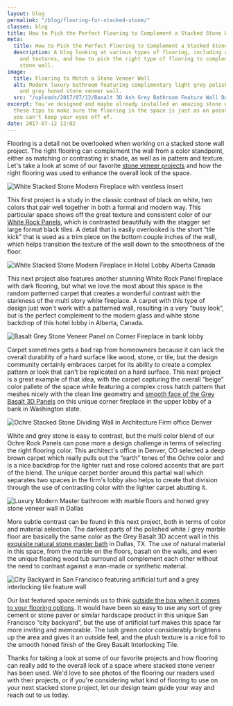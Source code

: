 ```yaml
---
layout: blog
permalink: "/blog/flooring-for-stacked-stone/"
classes: blog
title: How to Pick the Perfect Flooring to Complement a Stacked Stone Wall
meta:
  title: How to Pick the Perfect Flooring to Complement a Stacked Stone Wall
  description: A blog looking at various types of flooring, including colors, patterns,
    and textures, and how to pick the right type of flooring to complement a stacked
    stone wall.
image:
  title: Flooring to Match a Stone Veneer Wall
  alt: Modern luxury bathroom featuring complimentary light grey polished marble flooring
    and grey honed stone veneer wall.
  src: "/uploads/2017/07/12/Basalt 3D Ash Grey Bathroom Feature Wall Dallas.jpg"
excerpt: You've designed and maybe already installed an amazing stone wall, now use
  these tips to make sure the flooring in the space is just as on point as the wall
  you can't keep your eyes off of.
date: 2017-07-12 12:02
---
```



Flooring is a detail not be overlooked when working on a stacked stone wall project.  The right flooring  can complement the wall from a color standpoint, either as matching or contrasting in shade, as well as in pattern and texture.  Let's take a look at some of our favorite [stone veneer projects](https://www.norstoneusa.com/gallery/project/) and how the right flooring was used to enhance the overall look of the space.

![White Stacked Stone Modern Fireplace with ventless insert](/uploads/2017/07/12/White%20Stacked%20Stone%20Modern%20Fireplace.jpg)

This first project is a study in the classic contrast of black on white, two colors that pair well together in both a formal and modern way.  This particular space shows off the great texture and consistent color of our [White Rock Panels](https://www.norstoneusa.com/products/rock-panels/white/), which is contrasted beautifully with the stagger set large format black tiles.  A detail that is easily overlooked is the short “tile kick” that is used as a trim piece on the bottom couple inches of the wall, which helps transition the texture of the wall down to the smoothness of the floor.

![White Stacked Stone Modern Fireplace in Hotel Lobby Alberta Canada](/uploads/2017/07/12/White%20Stone%20Veneer%20Hotel%20Lobby%20Fireplace%20Alberta.jpg)

This next project also features another stunning White Rock Panel fireplace with dark flooring, but what we love the most about this space is the random patterned carpet that creates a wonderful contrast with the starkness of the multi story white fireplace.  A carpet with this type of design just won't work with a patterned wall, resulting in a very “busy look”, but is the perfect complement to the modern glass and white stone backdrop of this hotel lobby in Alberta, Canada.

![Basalt Grey Stone Veneer Panel on Corner Fireplace in bank lobby](/uploads/2017/07/12/Basalt%203D%20Ash%20Grey%20Corner%20Fireplace%20Washington.jpg)

Carpet sometimes gets a bad rap from homeowners because it can lack the overall durability of a hard surface like wood, stone, or tile, but the design community certainly embraces carpet for its ability to create a complex pattern or look that can't be replicated on a hard surface.  This next project is a great example of that idea, with the carpet capturing the overall “beige” color pallete of the space while featuring a complex cross hatch pattern that meshes nicely with the clean line geometry and [smooth face of the Grey Basalt 3D Panels](https://www.norstoneusa.com/blog/design-trends-when-it-comes-to-stone-smooth-is-in/) on this unique corner fireplace in the upper lobby of a bank in Washington state.

![Ochre Stacked Stone Dividing Wall in Architecture Firm office Denver](/uploads/2017/07/12/Ochre%20Stacked%20Stone%20Office%20Wall%20Denver.jpg)

White and grey stone is easy to contrast, but the multi color blend of our Ochre Rock Panels can pose more a design challenge in terms of selecting the right flooring color.  This architect's office in Denver, CO selected a deep brown carpet which really pulls out the “earth” tones of the Ochre color and is a nice backdrop for the lighter rust and rose colored accents that are part of the blend.  The unique carpet border around this partial wall which separates two spaces in the firm's lobby also helps to create that division through the use of contrasting color with the lighter carpet abutting it.

![Luxury Modern Master bathroom with marble floors and honed grey stone veneer wall in Dallas](/uploads/2017/07/12/Basalt%203D%20Ash%20Grey%20Bathroom%20Feature%20Wall%20Dallas-1.jpg)

More subtle contrast can be found in this next project, both in terms of color and material selection.  The darkest parts of the polished white / grey marble floor are basically the same color as the Grey Basalt 3D accent wall in this [exquisite natural stone master bath](https://www.norstoneusa.com/blog/natural-stone-bathrooms-designing-norstone-series/) in Dallas, TX.  The use of natural material in this space, from the marble on the floors, basalt on the walls, and even the unique floating wood tub surround all complement each other without the need to contrast against a man-made or synthetic material.

![City Backyard in San Francisco featuring artificial turf and a grey interlocking tile feature wall](/uploads/2017/07/12/Basalt%20Interlocking%20Ash%20Grey%20San%20Francisco%20Patio.jpg)

Our last featured space reminds us to think [outside the box when it comes to your flooring options](https://www.norstoneusa.com/blog/outside-the-box-stone-design-ideas-for-your-next-remodel-or-new-build/).  It would have been so easy to use any sort of grey cement or stone paver or similar hardscape product in this unique San Francisco “city backyard”, but the use of artificial turf makes this space far more inviting and memorable.  The lush green color considerably brightens up the area and gives it an outside feel, and the plush texture is a nice foil to the smooth honed finish of the Grey Basalt Interlocking Tile.

Thanks for taking a look at some of our favorite projects and how flooring can really add to the overall look of a space where stacked stone veneer has been used.  We'd love to see photos of the flooring our readers used with their projects, or if you're considering what kind of flooring to use on your next stacked stone project, let our design team guide your way and reach out to us today.
